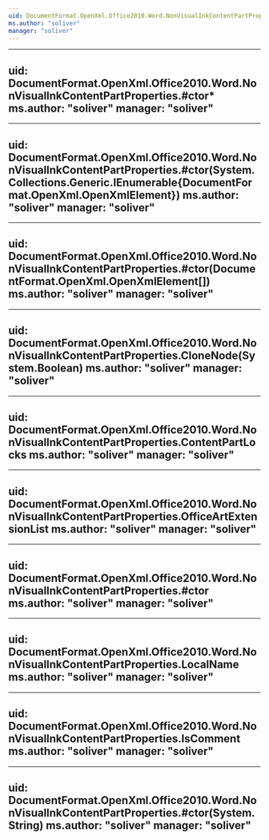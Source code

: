 ```yaml
---
uid: DocumentFormat.OpenXml.Office2010.Word.NonVisualInkContentPartProperties
ms.author: "soliver"
manager: "soliver"
---
```


---
uid: DocumentFormat.OpenXml.Office2010.Word.NonVisualInkContentPartProperties.#ctor*
ms.author: "soliver"
manager: "soliver"
---

---
uid: DocumentFormat.OpenXml.Office2010.Word.NonVisualInkContentPartProperties.#ctor(System.Collections.Generic.IEnumerable{DocumentFormat.OpenXml.OpenXmlElement})
ms.author: "soliver"
manager: "soliver"
---

---
uid: DocumentFormat.OpenXml.Office2010.Word.NonVisualInkContentPartProperties.#ctor(DocumentFormat.OpenXml.OpenXmlElement[])
ms.author: "soliver"
manager: "soliver"
---

---
uid: DocumentFormat.OpenXml.Office2010.Word.NonVisualInkContentPartProperties.CloneNode(System.Boolean)
ms.author: "soliver"
manager: "soliver"
---

---
uid: DocumentFormat.OpenXml.Office2010.Word.NonVisualInkContentPartProperties.ContentPartLocks
ms.author: "soliver"
manager: "soliver"
---

---
uid: DocumentFormat.OpenXml.Office2010.Word.NonVisualInkContentPartProperties.OfficeArtExtensionList
ms.author: "soliver"
manager: "soliver"
---

---
uid: DocumentFormat.OpenXml.Office2010.Word.NonVisualInkContentPartProperties.#ctor
ms.author: "soliver"
manager: "soliver"
---

---
uid: DocumentFormat.OpenXml.Office2010.Word.NonVisualInkContentPartProperties.LocalName
ms.author: "soliver"
manager: "soliver"
---

---
uid: DocumentFormat.OpenXml.Office2010.Word.NonVisualInkContentPartProperties.IsComment
ms.author: "soliver"
manager: "soliver"
---

---
uid: DocumentFormat.OpenXml.Office2010.Word.NonVisualInkContentPartProperties.#ctor(System.String)
ms.author: "soliver"
manager: "soliver"
---
